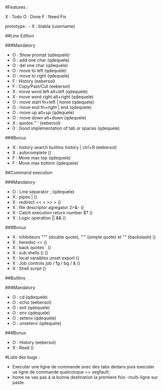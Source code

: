 #Features :

X : Todo
O : Done
F : Need Fix

prototype : - X : blabla (username)

##Line Edition

###Mandatory

- O : Show prompt (qdequele)
- O : add one char (qdequele)
- O : del one char (qdequele)
- O : move to left (qdequele)
- O : move to right (qdequele)
- F : History (eebersol)
- F : Copy/Past/Cut (eebersol)
- X : move word left alt+left (qdequele)
- X : move word right alt+right (qdequele)
- O : move start fn+left | home (qdequele)
- O : move end fn+right | end (qdequele)
- O : move up alt+up (qdequele)
- O : move down alt+down (qdequele)
- X : quotes " ' (eebersol)
- 0 : Good implementation of tab or spaces (qdequele)

###Bonus

- X : history search builtins history | ctrl+R (eebersol)
- X : autocomplete ()
- F : Move max top (qdequele)
- F : Move max bottom (qdequele)

##Command execution

###Mandatory

- O : Line separator ; (qdequele)
- X : pipes | ()
- X : redirect << < >> > ()
- X : file descriptor agregator 2>&- ()
- X : Catch execution return number $? ()
- X : Logic operation || && ()

###Bonus

- X : inhibiteurs """ (double quote), "’" (simple quote) et "\" (backslash) ()
- X : heredoc << ()
- X : back quotes ` ()
- X : sub shells () ()
- X : local varaibles unset export ()
- X : Job controls job / fg / bg / & ()
- X : Shell script ()

##Builtins

###Mandatory

- O : cd (qdequele)
- O : echo (eebersol)
- O : exit (qdequele)
- O : env (qdequele)
- O : setenv (qdequele)
- O : unsetenv (qdequele)

###Bonus

- O : History (eebersol)
- X : Read ()

#Liste des bugs :

- Executer une ligne de commande avec des tabs dedans puis executer ue ligne de commande quelconque == segfault;
- home ne vas pas à la bonne destination la premiere fois
-multi-ligne sur paste.
